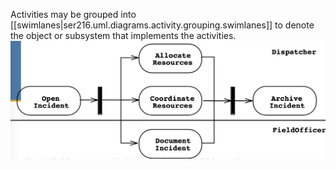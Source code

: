 
Activities may be grouped into [[swimlanes|ser216.uml.diagrams.activity.grouping.swimlanes]] to denote the object or subsystem that implements the activities.
![](/assets/images/2022-01-27-13-41-25.png)